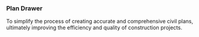 <h3> Plan Drawer </h3>

<p>To simplify the process of creating accurate and comprehensive civil plans, ultimately improving the efficiency and quality of construction projects.</p>


